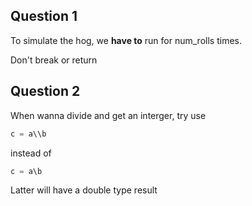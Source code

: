 ## Question 1

To simulate the hog, we **have to** run for num_rolls times.



Don't break or return

## Question 2

When wanna divide and get an interger, try use

```python
c = a\\b
```

instead of 

```python
c = a\b
```

Latter will have a double type result
